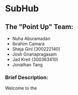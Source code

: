 # SubHub

## The "Point Up" Team: 
- Nuha Aburamadan
- Ibrahim Camara
- Sheja Gini (300222140)
- Josh Gnanapragasam
- Jad Kreit (300363410)
- Jonathan Tang

### Brief Description:

Welcome to the 